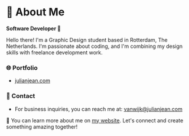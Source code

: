 # 🌟 About Me

**Software Developer 🚀**

Hello there! I'm a Graphic Design student based in Rotterdam, The Netherlands. I'm passionate about coding, and I'm combining my design skills with freelance development work.

### 🌐 Portfolio
- [julianjean.com](https://julianjean.com)

### 📧 Contact
- For business inquiries, you can reach me at: vanwijk@julianjean.com

🌈 You can learn more about me on [my website](https://julianjean.com). Let's connect and create something amazing together!
